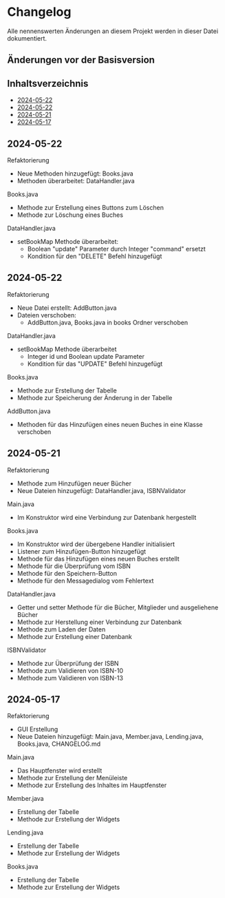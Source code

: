 # Changelog
Alle nennenswerten Änderungen an diesem Projekt werden in dieser Datei dokumentiert.


## Änderungen vor der Basisversion
## Inhaltsverzeichnis
- [2024-05-22](#2024-05-22)
- [2024-05-22](#2024-05-22-1)
- [2024-05-21](#2024-05-21)
- [2024-05-17](#2024-05-17)


## 2024-05-22
Refaktorierung
- Neue Methoden hinzugefügt: Books.java
- Methoden überarbeitet: DataHandler.java

Books.java
- Methode zur Erstellung eines Buttons zum Löschen
- Methode zur Löschung eines Buches

DataHandler.java
- setBookMap Methode überarbeitet:
  - Boolean "update" Parameter durch Integer "command" ersetzt
  - Kondition für den "DELETE" Befehl hinzugefügt


## 2024-05-22
Refaktorierung
- Neue Datei erstellt: AddButton.java
- Dateien verschoben:
  - AddButton.java, Books.java in books Ordner verschoben

DataHandler.java
- setBookMap Methode überarbeitet
  - Integer id und Boolean update Parameter
  - Kondition für das "UPDATE" Befehl hinzugefügt

Books.java
- Methode zur Erstellung der Tabelle
- Methode zur Speicherung der Änderung in der Tabelle

AddButton.java
- Methoden für das Hinzufügen eines neuen Buches in eine Klasse verschoben


## 2024-05-21
Refaktorierung
- Methode zum Hinzufügen neuer Bücher
- Neue Dateien hinzugefügt: DataHandler.java, ISBNValidator

Main.java
- Im Konstruktor wird eine Verbindung zur Datenbank hergestellt

Books.java
- Im Konstruktor wird der übergebene Handler initialisiert
- Listener zum Hinzufügen-Button hinzugefügt
- Methode für das Hinzufügen eines neuen Buches erstellt
- Methode für die Überprüfung vom ISBN
- Methode für den Speichern-Button
- Methode für den Messagedialog vom Fehlertext

DataHandler.java
- Getter und setter Methode für die Bücher, Mitglieder und ausgeliehene Bücher
- Methode zur Herstellung einer Verbindung zur Datenbank
- Methode zum Laden der Daten
- Methode zur Erstellung einer Datenbank

ISBNValidator
- Methode zur Überprüfung der ISBN 
- Methode zum Validieren von ISBN-10
- Methode zum Validieren von ISBN-13


## 2024-05-17
Refaktorierung
- GUI Erstellung
- Neue Dateien hinzugefügt: Main.java, Member.java, Lending.java, Books.java, CHANGELOG.md

Main.java
- Das Hauptfenster wird erstellt
- Methode zur Erstellung der Menüleiste
- Methode zur Erstellung des Inhaltes im Hauptfenster

Member.java
- Erstellung der Tabelle
- Methode zur Erstellung der Widgets

Lending.java
- Erstellung der Tabelle
- Methode zur Erstellung der Widgets

Books.java
- Erstellung der Tabelle
- Methode zur Erstellung der Widgets